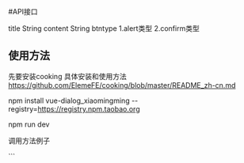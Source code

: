 #API接口

title String
content String
btntype 1.alert类型 2.confirm类型

## 使用方法
先要安装cooking 具体安装和使用方法 https://github.com/ElemeFE/cooking/blob/master/README_zh-cn.md

npm install vue-dialog_xiaomingming --registry=https://registry.npm.taobao.org

npm run dev

调用方法例子

<template>
  <h1>vue-dialog</h1>
  <p>A vue project.</p>
  <dialog :title="dialog.title" :content="dialog.content" :btntype="dialog.btntype" :showstatus.sync="dialog.showstatus"></dialog>
  <a href="javascript:void(0)" @click="onShow">显示</a>
</template>
```

<script>
  import dialog from 'vue-dialog_xiaomingming/src/dialog.vue'	
  export default {
    name: 'app',
	components: {
       dialog
    },
    data(){
    	return {
    		dialog:{
    			title:"这是标题",
    			content:"这是内容",
    			modalId:1,
    			btntype:2,
    			showstatus:false
    		}
    		
    	}
    },
    methods:{
    	onShow(){
    		this.dialog.showstatus = true;
    	}
    },
    events:{
    	OK_EVENT(){
    		alert(this.dialog.modalId)
    	}
    }
  };
</script>

```

